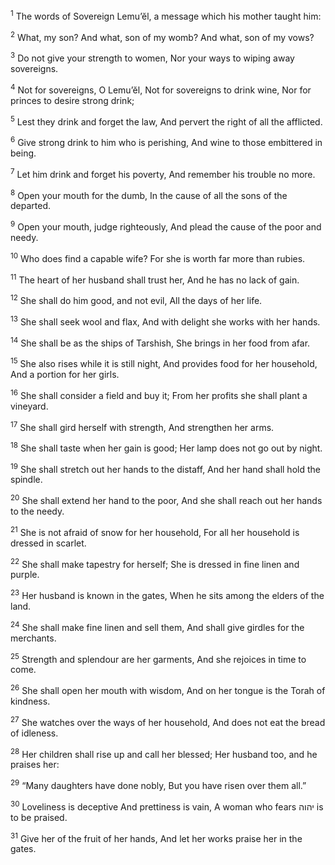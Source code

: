 <sup>1</sup> The words of Sovereign Lemu’ĕl, a message which his mother taught him:

<sup>2</sup> What, my son? And what, son of my womb? And what, son of my vows?

<sup>3</sup> Do not give your strength to women, Nor your ways to wiping away sovereigns.

<sup>4</sup> Not for sovereigns, O Lemu’ĕl, Not for sovereigns to drink wine, Nor for princes to desire strong drink;

<sup>5</sup> Lest they drink and forget the law, And pervert the right of all the afflicted.

<sup>6</sup> Give strong drink to him who is perishing, And wine to those embittered in being.

<sup>7</sup> Let him drink and forget his poverty, And remember his trouble no more.

<sup>8</sup> Open your mouth for the dumb, In the cause of all the sons of the departed.

<sup>9</sup> Open your mouth, judge righteously, And plead the cause of the poor and needy.

<sup>10</sup> Who does find a capable wife? For she is worth far more than rubies.

<sup>11</sup> The heart of her husband shall trust her, And he has no lack of gain.

<sup>12</sup> She shall do him good, and not evil, All the days of her life.

<sup>13</sup> She shall seek wool and flax, And with delight she works with her hands.

<sup>14</sup> She shall be as the ships of Tarshish, She brings in her food from afar.

<sup>15</sup> She also rises while it is still night, And provides food for her household, And a portion for her girls.

<sup>16</sup> She shall consider a field and buy it; From her profits she shall plant a vineyard.

<sup>17</sup> She shall gird herself with strength, And strengthen her arms.

<sup>18</sup> She shall taste when her gain is good; Her lamp does not go out by night.

<sup>19</sup> She shall stretch out her hands to the distaff, And her hand shall hold the spindle.

<sup>20</sup> She shall extend her hand to the poor, And she shall reach out her hands to the needy.

<sup>21</sup> She is not afraid of snow for her household, For all her household is dressed in scarlet.

<sup>22</sup> She shall make tapestry for herself; She is dressed in fine linen and purple.

<sup>23</sup> Her husband is known in the gates, When he sits among the elders of the land.

<sup>24</sup> She shall make fine linen and sell them, And shall give girdles for the merchants.

<sup>25</sup> Strength and splendour are her garments, And she rejoices in time to come.

<sup>26</sup> She shall open her mouth with wisdom, And on her tongue is the Torah of kindness.

<sup>27</sup> She watches over the ways of her household, And does not eat the bread of idleness.

<sup>28</sup> Her children shall rise up and call her blessed; Her husband too, and he praises her:

<sup>29</sup> “Many daughters have done nobly, But you have risen over them all.”

<sup>30</sup> Loveliness is deceptive And prettiness is vain, A woman who fears יהוה is to be praised.

<sup>31</sup> Give her of the fruit of her hands, And let her works praise her in the gates.

